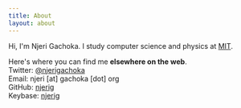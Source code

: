 ```yaml
---
title: About
layout: about
---
```

Hi, I'm Njeri Gachoka. I study computer science and physics at [MIT](//mit.edu).


Here's where you can find me **elsewhere on the web**.  
Twitter: [@njerigachoka](//twitter.com/intent/follow?user_id=3318492236)  
Email: njeri [at] gachoka [dot] org  
GitHub: [njerig](//github.com/njerig)  
Keybase: [njerig](//keybase.io/njerig)  
